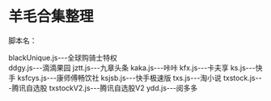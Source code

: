 # 羊毛合集整理

脚本名：

blackUnique.js---全球购骑士特权<br>
ddgy.js---滴滴果园
jztt.js---九章头条
kaka.js---咔咔
kfx.js---卡夫享
ks.js---快手
ksfcys.js---康师傅畅饮社
ksjsb.js---快手极速版
txs.js---淘小说
txstock.js---腾讯自选股
txstockV2.js---腾讯自选股V2
ydd.js---阅多多
